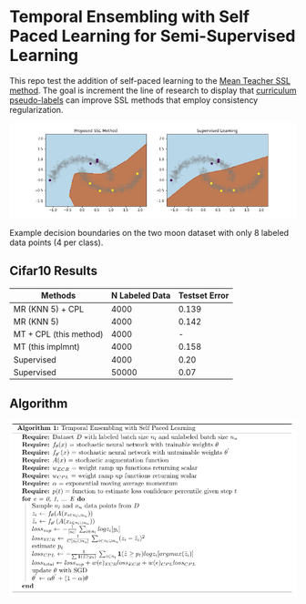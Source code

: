 # Temporal Ensembling with Self Paced Learning for Semi-Supervised Learning

This repo test the addition of self-paced learning to the [Mean Teacher SSL method](https://arxiv.org/abs/1703.01780). The goal is increment the line of research to display that [curriculum pseudo-labels](https://arxiv.org/abs/2001.06001) can improve SSL methods that employ consistency regularization.

![](imgs/decision_bounds.png)

Example decision boundaries on the two moon dataset with only 8 labeled data points (4 per class).

## Cifar10 Results

| Methods                 | N Labeled Data | Testset Error |
| ----------------------- | -------------- | ------------- |
| MR (KNN 5) + CPL        | 4000           | 0.139         |
| MR (KNN 5)              | 4000           | 0.142         |
| MT + CPL (this method)  | 4000           | -             |
| MT (this implmnt)       | 4000           | 0.158         |
| Supervised              | 4000           | 0.20          |
| Supervised              | 50000          | 0.07          |

## Algorithm

![](imgs/algorithm.png)
